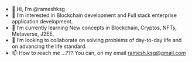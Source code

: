 - 👋 Hi, I’m @rameshksg
- 👀 I’m interested in Blockchain development and Full stack enterprise application development.
- 🌱 I’m currently learning New concepts in Blockchain, Cryptos, NFTs, Metaverse, J2EE.
- 💞️ I’m looking to collaborate on solving problems of day-to-day life and on advancing the life standard.
- 📫 How to reach me ...??? You can, on my email ramesh.ksg@gmail.com

<!---
rameshksg/rameshksg is a ✨ special ✨ repository because its `README.md` (this file) appears on your GitHub profile.
You can click the Preview link to take a look at your changes.
--->

